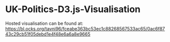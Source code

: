 # UK-Politics-D3.js-Visualisation

Hosted visualisation can be found at:
https://bl.ocks.org/tavni96/fceabe363bc53ec1c88268567533ac65/0ac6f8743c29cb51f05debd1e4f48e6a6a8e9665
